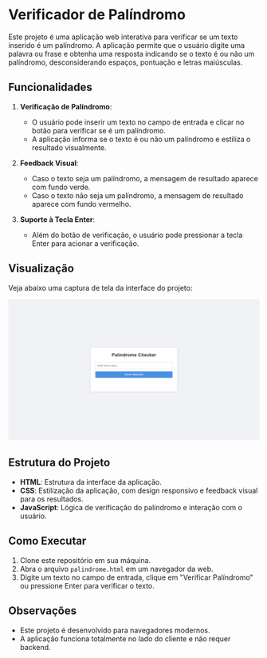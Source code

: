 # Verificador de Palíndromo

Este projeto é uma aplicação web interativa para verificar se um texto inserido é um palíndromo. A aplicação permite que o usuário digite uma palavra ou frase e obtenha uma resposta indicando se o texto é ou não um palíndromo, desconsiderando espaços, pontuação e letras maiúsculas.

## Funcionalidades

1. **Verificação de Palíndromo**:
   - O usuário pode inserir um texto no campo de entrada e clicar no botão para verificar se é um palíndromo.
   - A aplicação informa se o texto é ou não um palíndromo e estiliza o resultado visualmente.

2. **Feedback Visual**:
   - Caso o texto seja um palíndromo, a mensagem de resultado aparece com fundo verde.
   - Caso o texto não seja um palíndromo, a mensagem de resultado aparece com fundo vermelho.

3. **Suporte à Tecla Enter**:
   - Além do botão de verificação, o usuário pode pressionar a tecla Enter para acionar a verificação.

## Visualização

Veja abaixo uma captura de tela da interface do projeto:

![Captura de Tela](https://github.com/GHERARDI-JOAO/JAVASCRIPT-PROJETOS/blob/main/palindromeChecker/Captura%20de%20Tela%20(51).png)

## Estrutura do Projeto

- **HTML**: Estrutura da interface da aplicação.
- **CSS**: Estilização da aplicação, com design responsivo e feedback visual para os resultados.
- **JavaScript**: Lógica de verificação do palíndromo e interação com o usuário.

## Como Executar

1. Clone este repositório em sua máquina.
2. Abra o arquivo `palindrome.html` em um navegador da web.
3. Digite um texto no campo de entrada, clique em "Verificar Palíndromo" ou pressione Enter para verificar o texto.

## Observações

- Este projeto é desenvolvido para navegadores modernos.
- A aplicação funciona totalmente no lado do cliente e não requer backend.
